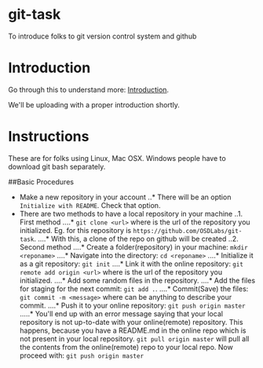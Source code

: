 # git-task
To introduce folks to git version control system and github

# Introduction
Go through this to understand more: [Introduction](http://stackoverflow.com/questions/11816424/understanding-the-basics-of-git-and-github).

We'll be uploading with a proper introduction shortly.

# Instructions
These are for folks using Linux, Mac OSX. Windows people have to download git bash separately.

##Basic Procedures
* Make a new repository in your account
..* There will be an option `Initialize with README`. Check that option.
* There are two methods to have a local repository in your machine
..1. First method
....* `git clone <url>` where <url> is the url of the repository you initialized. Eg. <url> for this repository is `https://github.com/OSDLabs/git-task`. 
....* With this, a clone of the repo on github will be created 
..2. Second method
....* Create a folder(repository) in your machine: `mkdir <reponame>`
....* Navigate into the directory: `cd <reponame>`
....* Initialize it as a git repository: `git init`
....* Link it with the online repository: `git remote add origin <url>` where <url> is the url of the repository you initialized.
....* Add some random files in the repository.
....* Add the files for staging for the next commit: `git add .`.
....* Commit(Save) the files: `git commit -m <message>` where <message> can be anything to describe your commit.
....* Push it to your online repository: `git push origin master`
.....* You'll end up with an error message saying that your local repository is not up-to-date with your online(remote) repository. This happens, because you have a README.md in the online repo which is not present in your local repository.
`git pull origin master` will pull all the contents from the online(remote) repo to your local repo. Now proceed with: `git push origin master`

